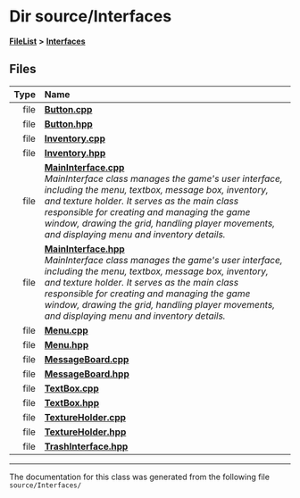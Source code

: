 

# Dir source/Interfaces



[**FileList**](files.md) **>** [**Interfaces**](dir_e52260c07c5ca641bf485ae92612dd08.md)












## Files

| Type | Name |
| ---: | :--- |
| file | [**Button.cpp**](_button_8cpp.md) <br> |
| file | [**Button.hpp**](_button_8hpp.md) <br> |
| file | [**Inventory.cpp**](_inventory_8cpp.md) <br> |
| file | [**Inventory.hpp**](_inventory_8hpp.md) <br> |
| file | [**MainInterface.cpp**](_main_interface_8cpp.md) <br>_MainInterface class manages the game's user interface, including the menu, textbox, message box, inventory, and texture holder. It serves as the main class responsible for creating and managing the game window, drawing the grid, handling player movements, and displaying menu and inventory details._  |
| file | [**MainInterface.hpp**](_main_interface_8hpp.md) <br>_MainInterface class manages the game's user interface, including the menu, textbox, message box, inventory, and texture holder. It serves as the main class responsible for creating and managing the game window, drawing the grid, handling player movements, and displaying menu and inventory details._  |
| file | [**Menu.cpp**](_menu_8cpp.md) <br> |
| file | [**Menu.hpp**](_menu_8hpp.md) <br> |
| file | [**MessageBoard.cpp**](_message_board_8cpp.md) <br> |
| file | [**MessageBoard.hpp**](_message_board_8hpp.md) <br> |
| file | [**TextBox.cpp**](_text_box_8cpp.md) <br> |
| file | [**TextBox.hpp**](_text_box_8hpp.md) <br> |
| file | [**TextureHolder.cpp**](_texture_holder_8cpp.md) <br> |
| file | [**TextureHolder.hpp**](_texture_holder_8hpp.md) <br> |
| file | [**TrashInterface.hpp**](_trash_interface_8hpp.md) <br> |



























































------------------------------
The documentation for this class was generated from the following file `source/Interfaces/`

